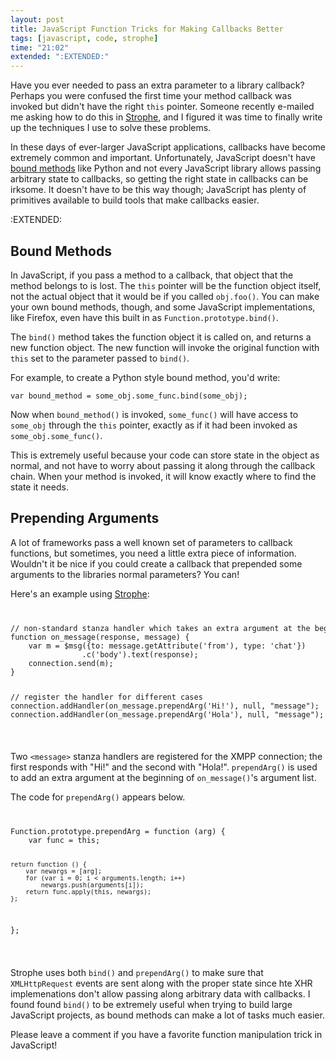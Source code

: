 ```yaml
---
layout: post
title: JavaScript Function Tricks for Making Callbacks Better
tags: [javascript, code, strophe]
time: "21:02"
extended: ":EXTENDED:"
---
```


Have you ever needed to pass an extra parameter to a library callback?
Perhaps you were confused the first time your method callback was
invoked but didn't have the right `this` pointer.  Someone recently
e-mailed me asking how to do this in
[Strophe](http;//code.stanziq.com/strophe), and I figured it was time
to finally write up the techniques I use to solve these problems.

In these days of ever-larger JavaScript applications, callbacks have
become extremely common and important.  Unfortunately, JavaScript
doesn't have [bound
methods](http://stackoverflow.com/questions/114214/class-method-differences-in-python-bound-unbound-and-static/114267#114267)
like Python and not every JavaScript library allows passing arbitrary
state to callbacks, so getting the right state in callbacks can be
irksome.  It doesn't have to be this way though; JavaScript has plenty
of primitives available to build tools that make callbacks easier.

:EXTENDED:

## Bound Methods

In JavaScript, if you pass a method to a callback, that object that
the method belongs to is lost.  The `this` pointer will be the
function object itself, not the actual object that it would be if you
called `obj.foo()`.  You can make your own bound methods, though, and
some JavaScript implementations, like Firefox,  even have this built
in as `Function.prototype.bind()`.

The `bind()` method takes the function object it is called on, and
returns a new function object.  The new function will invoke the
original function with `this` set to the parameter passed to `bind()`.

For example, to create a Python style bound method, you'd write:

    var bound_method = some_obj.some_func.bind(some_obj);

Now when `bound_method()` is invoked, `some_func()` will have access
to `some_obj` through the `this` pointer, exactly as if it had been
invoked as `some_obj.some_func()`.

This is extremely useful because your code can store state in the
object as normal, and not have to worry about passing it along through
the callback chain.  When your method is invoked, it will know exactly
where to find the state it needs.

## Prepending Arguments

A lot of frameworks pass a well known set of parameters to callback
functions, but sometimes, you need a little extra piece of
information.  Wouldn't it be nice if you could create a callback that
prepended some arguments to the libraries normal parameters?  You can!

Here's an example using [Strophe](http://code.stanziq.com/strophe):

<code>
<pre name='code' class='javascript'>
// non-standard stanza handler which takes an extra argument at the beginning
function on_message(response, message) {
    var m = $msg({to: message.getAttribute('from'), type: 'chat'})
                .c('body').text(response);
    connection.send(m);
}

// register the handler for different cases
connection.addHandler(on_message.prependArg('Hi!'), null, "message");
connection.addHandler(on_message.prependArg('Hola'), null, "message");
</pre>
</code>

Two `<message>` stanza handlers are registered for the XMPP
connection; the first responds with "Hi!" and the second with
"Hola!".  `prependArg()` is used to add an extra argument at the
beginning of `on_message()`'s argument list.

The code for `prependArg()` appears below.

<code>
<pre name='code' class='javascript'>
Function.prototype.prependArg = function (arg) {
    var func = this;

    return function () {
        var newargs = [arg];
        for (var i = 0; i < arguments.length; i++)
            newargs.push(arguments[i]);
        return func.apply(this, newargs);
    };
};
</pre>
</code>


Strophe uses both `bind()` and `prependArg()` to make sure that
`XMLHttpRequest` events are sent along with the proper state since hte
XHR implemenations don't allow passing along arbitrary data with
callbacks.  I found found `bind()` to be extremely useful when trying
to build large JavaScript projects, as bound methods can make a lot of
tasks much easier.

Please leave a comment if you have a favorite function manipulation
trick in JavaScript!
